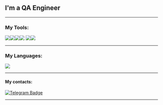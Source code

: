 
## I'm a QA Engineer

---

### My Tools:
<img src="https://img.shields.io/badge/Postman-A9A9A9?style=for-the-badge&logo=Postman&logoColor=FFFF00"/><img src="https://img.shields.io/badge/jira-A9A9A9?style=for-the-badge&logo=jira&logoColor=006400"/><img src="https://img.shields.io/badge/swagger-A9A9A9?style=for-the-badge&logo=swagger&logoColor=85EA2D"/><img src="https://img.shields.io/badge/git-A9A9A9?style=for-the-badge&logo=Git&logoColor=85EA2D"/>
<img src="https://img.shields.io/badge/github-A9A9A9?style=for-the-badge&logo=github&logoColor=0000FF"/><img src="https://img.shields.io/badge/Charles-A9A9A9?style=for-the-badge&logo=charles&logoColor=0000FF"/>

---
### My Languages:

<img src="https://img.shields.io/badge/SQL-A9A9A9?style=for-the-badge&logo=&logoColor=85EA2D"/>

---
#### My contacts:


[![Telegram Badge](https://img.shields.io/badge/-Telegram-0088cc?style=flat-square&logo=Telegram&logoColor=white)](https://t.me/Oleg_QA1)

---
